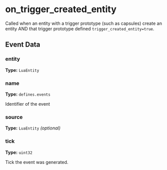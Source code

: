 # on_trigger_created_entity

Called when an entity with a trigger prototype (such as capsules) create an entity AND that trigger prototype defined `trigger_created_entity=true`.

## Event Data

### entity

**Type:** `LuaEntity`

### name

**Type:** `defines.events`

Identifier of the event

### source

**Type:** `LuaEntity` *(optional)*

### tick

**Type:** `uint32`

Tick the event was generated.

